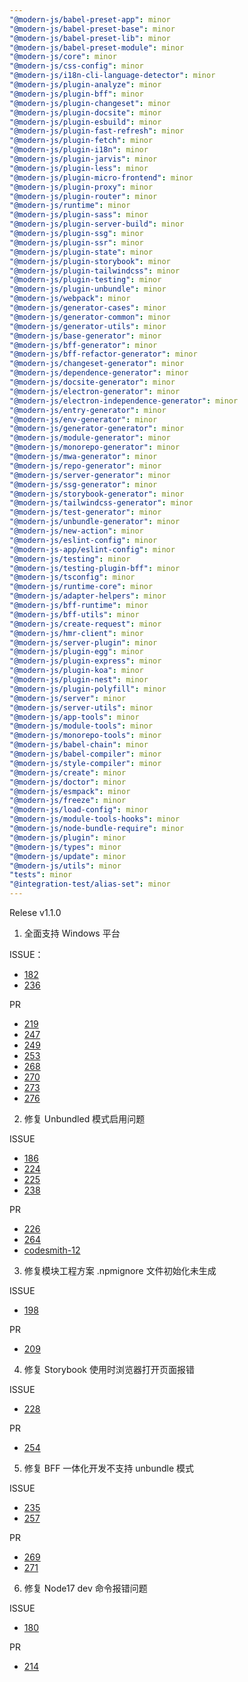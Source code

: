 ```yaml
---
"@modern-js/babel-preset-app": minor
"@modern-js/babel-preset-base": minor
"@modern-js/babel-preset-lib": minor
"@modern-js/babel-preset-module": minor
"@modern-js/core": minor
"@modern-js/css-config": minor
"@modern-js/i18n-cli-language-detector": minor
"@modern-js/plugin-analyze": minor
"@modern-js/plugin-bff": minor
"@modern-js/plugin-changeset": minor
"@modern-js/plugin-docsite": minor
"@modern-js/plugin-esbuild": minor
"@modern-js/plugin-fast-refresh": minor
"@modern-js/plugin-fetch": minor
"@modern-js/plugin-i18n": minor
"@modern-js/plugin-jarvis": minor
"@modern-js/plugin-less": minor
"@modern-js/plugin-micro-frontend": minor
"@modern-js/plugin-proxy": minor
"@modern-js/plugin-router": minor
"@modern-js/runtime": minor
"@modern-js/plugin-sass": minor
"@modern-js/plugin-server-build": minor
"@modern-js/plugin-ssg": minor
"@modern-js/plugin-ssr": minor
"@modern-js/plugin-state": minor
"@modern-js/plugin-storybook": minor
"@modern-js/plugin-tailwindcss": minor
"@modern-js/plugin-testing": minor
"@modern-js/plugin-unbundle": minor
"@modern-js/webpack": minor
"@modern-js/generator-cases": minor
"@modern-js/generator-common": minor
"@modern-js/generator-utils": minor
"@modern-js/base-generator": minor
"@modern-js/bff-generator": minor
"@modern-js/bff-refactor-generator": minor
"@modern-js/changeset-generator": minor
"@modern-js/dependence-generator": minor
"@modern-js/docsite-generator": minor
"@modern-js/electron-generator": minor
"@modern-js/electron-independence-generator": minor
"@modern-js/entry-generator": minor
"@modern-js/env-generator": minor
"@modern-js/generator-generator": minor
"@modern-js/module-generator": minor
"@modern-js/monorepo-generator": minor
"@modern-js/mwa-generator": minor
"@modern-js/repo-generator": minor
"@modern-js/server-generator": minor
"@modern-js/ssg-generator": minor
"@modern-js/storybook-generator": minor
"@modern-js/tailwindcss-generator": minor
"@modern-js/test-generator": minor
"@modern-js/unbundle-generator": minor
"@modern-js/new-action": minor
"@modern-js/eslint-config": minor
"@modern-js-app/eslint-config": minor
"@modern-js/testing": minor
"@modern-js/testing-plugin-bff": minor
"@modern-js/tsconfig": minor
"@modern-js/runtime-core": minor
"@modern-js/adapter-helpers": minor
"@modern-js/bff-runtime": minor
"@modern-js/bff-utils": minor
"@modern-js/create-request": minor
"@modern-js/hmr-client": minor
"@modern-js/server-plugin": minor
"@modern-js/plugin-egg": minor
"@modern-js/plugin-express": minor
"@modern-js/plugin-koa": minor
"@modern-js/plugin-nest": minor
"@modern-js/plugin-polyfill": minor
"@modern-js/server": minor
"@modern-js/server-utils": minor
"@modern-js/app-tools": minor
"@modern-js/module-tools": minor
"@modern-js/monorepo-tools": minor
"@modern-js/babel-chain": minor
"@modern-js/babel-compiler": minor
"@modern-js/style-compiler": minor
"@modern-js/create": minor
"@modern-js/doctor": minor
"@modern-js/esmpack": minor
"@modern-js/freeze": minor
"@modern-js/load-config": minor
"@modern-js/module-tools-hooks": minor
"@modern-js/node-bundle-require": minor
"@modern-js/plugin": minor
"@modern-js/types": minor
"@modern-js/update": minor
"@modern-js/utils": minor
"tests": minor
"@integration-test/alias-set": minor
---
```


Relese v1.1.0

1. 全面支持 Windows 平台

ISSUE：

- [182](https://github.com/modern-js-dev/modern.js/issues/182)
- [236](https://github.com/modern-js-dev/modern.js/issues/236)

PR

- [219](https://github.com/modern-js-dev/modern.js/pull/219)
- [247](https://github.com/modern-js-dev/modern.js/pull/247)
- [249](https://github.com/modern-js-dev/modern.js/pull/249)
- [253](https://github.com/modern-js-dev/modern.js/pull/253)
- [268](https://github.com/modern-js-dev/modern.js/pull/268)
- [270](https://github.com/modern-js-dev/modern.js/pull/270)
- [273](https://github.com/modern-js-dev/modern.js/pull/273)
- [276](https://github.com/modern-js-dev/modern.js/pull/276)

2. 修复 Unbundled 模式启用问题

ISSUE

- [186](https://github.com/modern-js-dev/modern.js/issues/186)
- [224](https://github.com/modern-js-dev/modern.js/issues/224)
- [225](https://github.com/modern-js-dev/modern.js/issues/225)
- [238](https://github.com/modern-js-dev/modern.js/issues/238)

PR

- [226](https://github.com/modern-js-dev/modern.js/pull/226)
- [264](https://github.com/modern-js-dev/modern.js/pull/264)
- [codesmith-12](https://github.com/modern-js-dev/codesmith/pull/12)

3. 修复模块工程方案 .npmignore 文件初始化未生成

ISSUE

- [198](https://github.com/modern-js-dev/modern.js/issues/198)

PR

- [209](https://github.com/modern-js-dev/modern.js/pull/209)

4. 修复 Storybook 使用时浏览器打开页面报错

ISSUE

- [228](https://github.com/modern-js-dev/modern.js/issues/228)

PR

- [254](https://github.com/modern-js-dev/modern.js/pull/254)

5. 修复 BFF 一体化开发不支持 unbundle 模式

ISSUE

- [235](https://github.com/modern-js-dev/modern.js/issues/235)
- [257](https://github.com/modern-js-dev/modern.js/issues/257)

PR

- [269](https://github.com/modern-js-dev/modern.js/pull/269)
- [271](https://github.com/modern-js-dev/modern.js/pull/271)

6. 修复 Node17 dev 命令报错问题

ISSUE

- [180](https://github.com/modern-js-dev/modern.js/issues/180)

PR

- [214](https://github.com/modern-js-dev/modern.js/pull/214)
